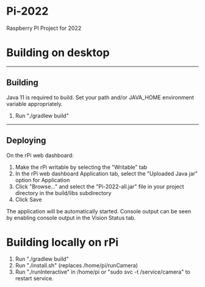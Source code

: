 # Pi-2022
Raspberry PI Project for 2022

Building on desktop
===================

--------
Building
--------

Java 11 is required to build.  Set your path and/or JAVA_HOME environment
variable appropriately.

1) Run "./gradlew build"

---------
Deploying
---------

On the rPi web dashboard:

1) Make the rPi writable by selecting the "Writable" tab
2) In the rPi web dashboard Application tab, select the "Uploaded Java jar"
   option for Application
3) Click "Browse..." and select the "Pi-2022-all.jar" file in
   your project directory in the build/libs subdirectory
4) Click Save

The application will be automatically started.  Console output can be seen by
enabling console output in the Vision Status tab.


Building locally on rPi
=======================

1) Run "./gradlew build"
2) Run "./install.sh" (replaces /home/pi/runCamera)
3) Run "./runInteractive" in /home/pi or "sudo svc -t /service/camera" to
   restart service.
